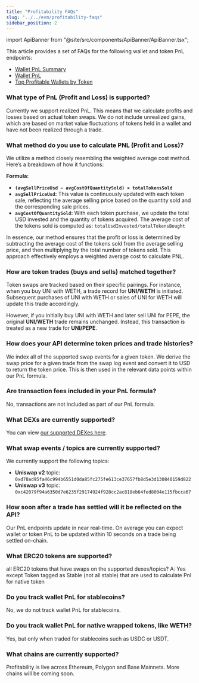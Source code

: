 ```yaml
---
title: "Profitability FAQs"
slug: "../../evm/profitability-faqs"
sidebar_position: 2
---
```

import ApiBanner from "@site/src/components/ApiBanner/ApiBanner.tsx";

This article provides a set of FAQs for the following wallet and token PnL endpoints:

- [Wallet PnL Summary](https://deep-index.moralis.io/api-docs-2.2/#/Wallets/getWalletProfitabilitySummary)
- [Wallet PnL](https://deep-index.moralis.io/api-docs-2.2/#/Wallets/getWalletProfitability)
- [Top Profitable Wallets by Token](https://deep-index.moralis.io/api-docs-2.2/#/Token/getTopProfitableWalletPerToken)

### What type of PnL (Profit and Loss) is supported?
Currently we support realized PnL. This means that we calculate profits and losses based on actual token swaps. We do not include unrealized gains, which are based on market value fluctuations of tokens held in a wallet and have not been realized through a trade.

### What method do you use to calculate PNL (Profit and Loss)?
We utilize a method closely resembling the weighted average cost method. Here’s a breakdown of how it functions:

**Formula:**<br/>
- **`(avgSellPriceUsd − avgCostOfQuantitySold) × totalTokensSold`**
- **`avgSellPriceUsd`:** This value is continuously updated with each token sale, reflecting the average selling price based on the quantity sold and the corresponding sale prices.
- **`avgCostOfQuantitySold`:** With each token purchase, we update the total USD invested and the quantity of tokens acquired. The average cost of the tokens sold is computed as: `totalUsdInvested/totalTokensBought`

In essence, our method ensures that the profit or loss is determined by subtracting the average cost of the tokens sold from the average selling price, and then multiplying by the total number of tokens sold. This approach effectively employs a weighted average cost to calculate PNL.

### How are token trades (buys and sells) matched together?
Token swaps are tracked based on their specific pairings. For instance, when you buy UNI with WETH, a trade record for **UNI/WETH** is initiated. Subsequent purchases of UNI with WETH or sales of UNI for WETH will update this trade accordingly.

However, if you initially buy UNI with WETH and later sell UNI for PEPE, the original **UNI/WETH** trade remains unchanged. Instead, this transaction is treated as a new trade for **UNI/PEPE**.

### How does your API determine token prices and trade histories?
We index all of the supported swap events for a given token. We derive the swap price for a given trade from the swap log event and convert it to USD to return the token price. This is then used in the relevant data points within our PnL formula.

### Are transaction fees included in your PnL formula?
No, transactions are not included as part of our PnL formula.

### What DEXs are currently supported?
You can view [our supported DEXes here](/web3-data-api/evm/supported-dexs-token-api).

### What swap events / topics are currently supported?
We currently support the following topics:

- **Uniswap v2** topic: `0xd78ad95fa46c994b6551d0da85fc275fe613ce37657fb8d5e3d130840159d822`
- **Uniswap v3** topic: `0xc42079f94a6350d7e6235f29174924f928cc2ac818eb64fed8004e115fbcca67`

### How soon after a trade has settled will it be reflected on the API?
Our PnL endpoints update in near real-time. On average you can expect wallet or token PnL to be updated within 10 seconds on a trade being settled on-chain.

### What ERC20 tokens are supported?
all ERC20 tokens that have swaps on the supported dexes/topics?
A: Yes except Token tagged as Stable (not all stable) that are used to calculate Pnl for native token

### Do you track wallet PnL for stablecoins?
No, we do not track wallet PnL for stablecoins.

### Do you track wallet PnL for native wrapped tokens, like WETH?
Yes, but only when traded for stablecoins such as USDC or USDT.

### What chains are currently supported?
Profitability is live across Ethereum, Polygon and Base Mainnets. More chains will be coming soon.
